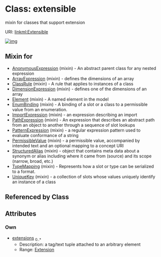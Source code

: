 
# Class: extensible

mixin for classes that support extension

URI: [linkml:Extensible](https://w3id.org/linkml/Extensible)


[![img](https://yuml.me/diagram/nofunky;dir:TB/class/[Extension],[Extension]<extensions%200..*-++[Extensible],[UniqueKey]uses%20-.->[Extensible],[TypeMapping]uses%20-.->[Extensible],[StructuredAlias]uses%20-.->[Extensible],[PermissibleValue]uses%20-.->[Extensible],[PatternExpression]uses%20-.->[Extensible],[PathExpression]uses%20-.->[Extensible],[ImportExpression]uses%20-.->[Extensible],[EnumBinding]uses%20-.->[Extensible],[Element]uses%20-.->[Extensible],[DimensionExpression]uses%20-.->[Extensible],[ClassRule]uses%20-.->[Extensible],[ArrayExpression]uses%20-.->[Extensible],[AnonymousExpression]uses%20-.->[Extensible],[UniqueKey],[TypeMapping],[StructuredAlias],[PermissibleValue],[PatternExpression],[PathExpression],[ImportExpression],[EnumBinding],[Element],[DimensionExpression],[ClassRule],[ArrayExpression],[AnonymousExpression])](https://yuml.me/diagram/nofunky;dir:TB/class/[Extension],[Extension]<extensions%200..*-++[Extensible],[UniqueKey]uses%20-.->[Extensible],[TypeMapping]uses%20-.->[Extensible],[StructuredAlias]uses%20-.->[Extensible],[PermissibleValue]uses%20-.->[Extensible],[PatternExpression]uses%20-.->[Extensible],[PathExpression]uses%20-.->[Extensible],[ImportExpression]uses%20-.->[Extensible],[EnumBinding]uses%20-.->[Extensible],[Element]uses%20-.->[Extensible],[DimensionExpression]uses%20-.->[Extensible],[ClassRule]uses%20-.->[Extensible],[ArrayExpression]uses%20-.->[Extensible],[AnonymousExpression]uses%20-.->[Extensible],[UniqueKey],[TypeMapping],[StructuredAlias],[PermissibleValue],[PatternExpression],[PathExpression],[ImportExpression],[EnumBinding],[Element],[DimensionExpression],[ClassRule],[ArrayExpression],[AnonymousExpression])

## Mixin for

 * [AnonymousExpression](AnonymousExpression.md) (mixin)  - An abstract parent class for any nested expression
 * [ArrayExpression](ArrayExpression.md) (mixin)  - defines the dimensions of an array
 * [ClassRule](ClassRule.md) (mixin)  - A rule that applies to instances of a class
 * [DimensionExpression](DimensionExpression.md) (mixin)  - defines one of the dimensions of an array
 * [Element](Element.md) (mixin)  - A named element in the model
 * [EnumBinding](EnumBinding.md) (mixin)  - A binding of a slot or a class to a permissible value from an enumeration.
 * [ImportExpression](ImportExpression.md) (mixin)  - an expression describing an import
 * [PathExpression](PathExpression.md) (mixin)  - An expression that describes an abstract path from an object to another through a sequence of slot lookups
 * [PatternExpression](PatternExpression.md) (mixin)  - a regular expression pattern used to evaluate conformance of a string
 * [PermissibleValue](PermissibleValue.md) (mixin)  - a permissible value, accompanied by intended text and an optional mapping to a concept URI
 * [StructuredAlias](StructuredAlias.md) (mixin)  - object that contains meta data about a synonym or alias including where it came from (source) and its scope (narrow, broad, etc.)
 * [TypeMapping](TypeMapping.md) (mixin)  - Represents how a slot or type can be serialized to a format.
 * [UniqueKey](UniqueKey.md) (mixin)  - a collection of slots whose values uniquely identify an instance of a class

## Referenced by Class


## Attributes


### Own

 * [extensions](extensions.md)  <sub>0..\*</sub>
     * Description: a tag/text tuple attached to an arbitrary element
     * Range: [Extension](Extension.md)
